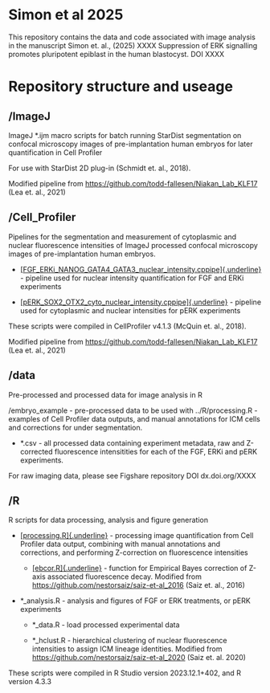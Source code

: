 # Simon et al 2025

This repository contains the data and code associated with image
analysis in the manuscript Simon et. al., (2025) XXXX Suppression of ERK
signalling promotes pluripotent epiblast in the human blastocyst. DOI
XXXX

# Repository structure and useage

## /ImageJ

ImageJ \*.ijm macro scripts for batch running StarDist segmentation on
confocal microscopy images of pre-implantation human embryos for later
quantification in Cell Profiler

For use with StarDist 2D plug-in (Schmidt et. al., 2018).

Modified pipeline from
<https://github.com/todd-fallesen/Niakan_Lab_KLF17> (Lea et. al., 2021)

## /Cell_Profiler

Pipelines for the segmentation and measurement of cytoplasmic and
nuclear fluorescence intensities of ImageJ processed confocal microscopy
images of pre-implantation human embryos.

-   [[FGF_ERKi_NANOG_GATA4_GATA3_nuclear_intensity.cppipe]{.underline}](https://gitlab.developers.cam.ac.uk/ctr/ctr-bioinformatics/niakan-lab/simon-et-al-2025/-/blob/main/Cell_Profiler/FGF_ERKi_NANOG_GATA4_GATA3_nuclear_intensity.cppipe?ref_type=heads "FGF_ERKi_NANOG_GATA4_GATA3_nuclear_intensity.cppipe") -
    pipeline used for nuclear intensity quantification for FGF and ERKi
    experiments

-   [[pERK_SOX2_OTX2_cyto_nuclear_intensity.cppipe]{.underline}](https://gitlab.developers.cam.ac.uk/ctr/ctr-bioinformatics/niakan-lab/simon-et-al-2025/-/blob/main/Cell_Profiler/pERK_SOX2_OTX2_cyto_nuclear_intensity.cppipe?ref_type=heads "pERK_SOX2_OTX2_cyto_nuclear_intensity.cppipe") -
    pipeline used for cytoplasmic and nuclear intensities for pERK
    experiments

These scripts were compiled in CellProfiler v4.1.3 (McQuin et. al.,
2018).

Modified pipeline from
<https://github.com/todd-fallesen/Niakan_Lab_KLF17> (Lea et. al., 2021)

## /data

Pre-processed and processed data for image analysis in R

/embryo_example - pre-processed data to be used with ../R/processing.R -
examples of Cell Profiler data outputs, and manual annotations for ICM
cells and corrections for under segmentation.

-   \*.csv - all processed data containing experiment metadata, raw and
    Z-corrected fluorescence intensitities for each of the FGF, ERKi and
    pERK experiments.

For raw imaging data, please see Figshare repository DOI dx.doi.org/XXXX

## /R

R scripts for data processing, analysis and figure generation

-   [[processing.R]{.underline}](https://gitlab.developers.cam.ac.uk/ctr/ctr-bioinformatics/niakan-lab/simon-et-al-2025/-/blob/main/R/processing.R?ref_type=heads "processing.R") -
    processing image quantification from Cell Profiler data output,
    combining with manual annotations and corrections, and performing
    Z-correction on fluorescence intensities

    -   [[ebcor.R]{.underline}](https://gitlab.developers.cam.ac.uk/ctr/ctr-bioinformatics/niakan-lab/simon-et-al-2025/-/blob/main/R/ebcor.R?ref_type=heads "ebcor.R") -
        function for Empirical Bayes correction of Z-axis associated
        fluorescence decay. Modified from
        <https://github.com/nestorsaiz/saiz-et-al_2016> (Saiz et. al.,
        2016)

-   \*\_analysis.R - analysis and figures of FGF or ERK treatments, or
    pERK experiments

    -   \*\_data.R - load processed experimental data

    -   \*\_hclust.R - hierarchical clustering of nuclear fluorescence
        intensities to assign ICM lineage identities. Modified from
        <https://github.com/nestorsaiz/saiz-et-al_2020> (Saiz et. al.
        2020)

These scripts were compiled in R Studio version 2023.12.1+402, and R
version 4.3.3
